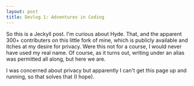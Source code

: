 ```yaml
---
layout: post
title: Devlog 1: Adventures in Coding
---
```


So this is a Jeckyll post. I'm curious about Hyde. That, and the apparent 300+ contributers on this little fork of mine, which is publicly available and itches at my desire for privacy. Were this not for a course, I would never have used my real name. Of course, as it turns out, writing under an alias was permitted all along, but here we are.

I was concerned about privacy but apparently I can't get this page up and running, so that solves that (I hope).